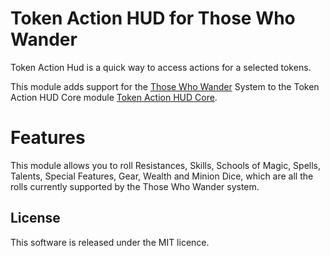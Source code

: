 # Token Action HUD for Those Who Wander
Token Action Hud is a quick way to access actions for a selected tokens.

This module adds support for the [Those Who Wander](https://foundryvtt.com/packages/those-who-wander) System to the Token Action HUD Core module [Token Action HUD Core](https://foundryvtt.com/packages/token-action-hud-core).

# Features
This module allows you to roll Resistances, Skills, Schools of Magic, Spells, Talents, Special Features, Gear, Wealth and Minion Dice, which are all the rolls currently supported by the Those Who Wander system.

## License

This software is released under the MIT licence.

